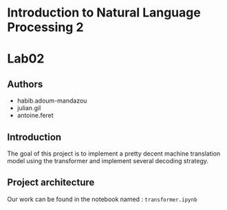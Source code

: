# Introduction to Natural Language Processing 2
# Lab02

## Authors

- habib.adoum-mandazou
- julian.gil
- antoine.feret

## Introduction

The goal of this project is to implement a pretty decent machine translation model using the transformer and implement several decoding strategy.


## Project architecture

Our work can be found in the notebook named : `transformer.ipynb` 
